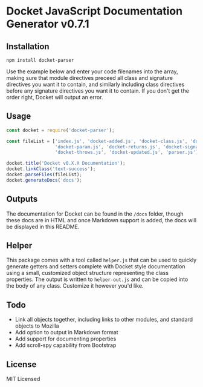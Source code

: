 # Docket JavaScript Documentation Generator v0.7.1

## Installation

`npm install docket-parser`

Use the example below and enter your code filenames into the array, making sure that module directives preceed 
all class and signature directives you want it to contain, and similarly including class directives before any 
signature directives you want it to contain.  If you don't get the order right, Docket will output an error.

## Usage

```javascript
const docket = require('docket-parser');

const fileList = ['index.js', 'docket-added.js', 'docket-class.js', 'docket-module.js', 
                  'docket-param.js', 'docket-returns.js', 'docket-signature.js', 'docket-status.js', 
                  'docket-throws.js', 'docket-updated.js', 'parser.js'];

docket.title('Docket v0.X.X Documentation');
docket.linkClass('text-success');
docket.parseFiles(fileList);
docket.generateDocs('docs');
```

## Outputs

The documentation for Docket can be found in the `/docs` folder, though these docs are in HTML and once
Markdown support is added, the docs will be displayed in this README.

## Helper

This package comes with a tool called `helper.js` that can be used to quickly generate getters and setters
complete with Docket style documentation using a small, customized object structure representing the class
properties.  The output is written to `helper-out.js` and can be copied into the body of any class.  Customize
it however you'd like.

## Todo

* Link all objects together, including links to other modules, and standard objects to Mozilla
* Add option to output in Markdown format
* Add support for documenting properties
* Add scroll-spy capability from Bootstrap

## License

MIT Licensed

